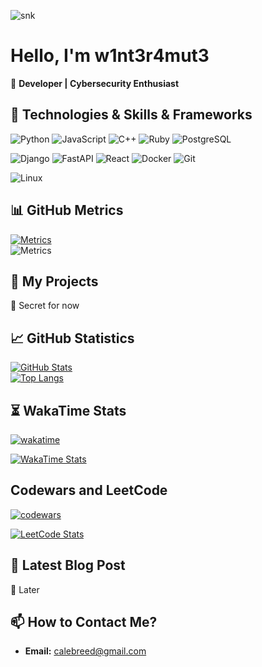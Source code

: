 ![snk](https://github.com/w1nt3r4mut3/w1nt3r4mut3/blob/main/output/github-contribution-grid-snake.svg) 

# Hello, I'm w1nt3r4mut3 

🚀 **Developer | Cybersecurity Enthusiast**  


## 🔧 **Technologies & Skills & Frameworks**  

 
![Python](https://img.shields.io/badge/-Python-3776AB?logo=python&logoColor=white)
![JavaScript](https://img.shields.io/badge/-JavaScript-F7DF1E?logo=javascript&logoColor=black)
![C++](https://img.shields.io/badge/-C++-00599C?logo=c%2B%2B&logoColor=white)
![Ruby](https://img.shields.io/badge/-Ruby-CC342D?logo=ruby&logoColor=white)
![PostgreSQL](https://img.shields.io/badge/-PostgreSQL-4169E1?logo=postgresql&logoColor=white)
  
![Django](https://img.shields.io/badge/-Django-092E20?logo=django&logoColor=white)
![FastAPI](https://img.shields.io/badge/-FastAPI-009688?logo=fastapi&logoColor=white)
![React](https://img.shields.io/badge/-React-61DAFB?logo=react&logoColor=black)
![Docker](https://img.shields.io/badge/-Docker-2496ED?logo=docker&logoColor=white)
![Git](https://img.shields.io/badge/-Git-F05032?logo=git&logoColor=white)



![Linux](https://img.shields.io/badge/-Linux-FCC624?logo=linux&logoColor=black)

## 📊 **GitHub Metrics**  
[![Metrics](https://github.com/w1nt3r4mut3/w1nt3r4mut3/actions/workflows/metrics.yml/badge.svg)](https://github.com/w1nt3r4mut3/w1nt3r4mut3/actions/workflows/metrics.yml)  
![Metrics](https://github.com/w1nt3r4mut3/w1nt3r4mut3/blob/main/github-metrics.svg)  

## 🚀 **My Projects**  
🔹 Secret for now 

## 📈 **GitHub Statistics**  
[![GitHub Stats](https://github-readme-stats.vercel.app/api?username=w1nt3r4mut3&show_icons=true&theme=radical)](https://github.com/w1nt3r4mut3)  
[![Top Langs](https://github-readme-stats.vercel.app/api/top-langs/?username=w1nt3r4mut3&layout=compact&theme=radical)](https://github.com/w1nt3r4mut3)  

## ⏳ **WakaTime Stats**  
[![wakatime](https://wakatime.com/badge/user/w1nt3r4mut3.svg)](https://wakatime.com/@wint3r4mut3)

[![WakaTime Stats](https://github-readme-stats.vercel.app/api/wakatime?username=w1nt3r4mut3&theme=dark&layout=compact)](https://wakatime.com/@w1nt3r4mut3) 

## Codewars and LeetCode
[![codewars](https://www.codewars.com/users/W1nt3r4Mut3/badges/large)](https://www.codewars.com/users/W1nt3r4Mut3)

[![LeetCode Stats](https://leetcode.card.workers.dev/?username=w1nt3r4mut3&theme=dark)](https://leetcode.com/w1nt3r4mut3/)  

## 📝 **Latest Blog Post**  
🔹 Later  

## 📫 **How to Contact Me?**  
- **Email:** calebreed@gmail.com  



